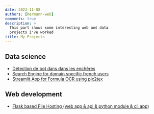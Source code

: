 ```yaml
---
date: 2023-11-08
authors: [hermann-web]
comments: true
description: >
  This part shows some interesting web and data
  projects i've worked
title: My Projects
---
```


## Data science

- [Détection de bot dans dans les enchères](./bot_detection_in_auction.md)
- [Search Engine for domain specific french users](./search-engine-for-domain-specific-french-users.md)
- [Streamlit App for Formula OCR using pix2tex](./image-to-latex-formula.md)

## Web development

- [Flask based File Hosting (web app & api & python module & cli app)](./file-hosting-app.md)

